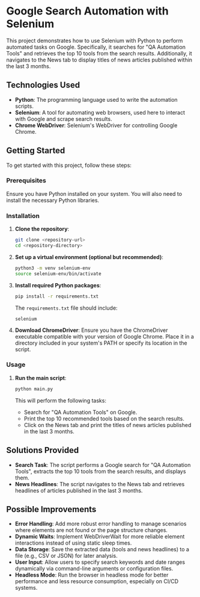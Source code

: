 # Google Search Automation with Selenium

This project demonstrates how to use Selenium with Python to perform automated tasks on Google. Specifically, it searches for "QA Automation Tools" and retrieves the top 10 tools from the search results. Additionally, it navigates to the News tab to display titles of news articles published within the last 3 months.

## Technologies Used

- **Python**: The programming language used to write the automation scripts.
- **Selenium**: A tool for automating web browsers, used here to interact with Google and scrape search results.
- **Chrome WebDriver**: Selenium's WebDriver for controlling Google Chrome.

## Getting Started

To get started with this project, follow these steps:

### Prerequisites

Ensure you have Python installed on your system. You will also need to install the necessary Python libraries.

### Installation

1. **Clone the repository**:

    ```bash
    git clone <repository-url>
    cd <repository-directory>
    ```

2. **Set up a virtual environment (optional but recommended)**:

    ```bash
    python3 -m venv selenium-env
    source selenium-env/bin/activate
    ```

3. **Install required Python packages**:

    ```bash
    pip install -r requirements.txt
    ```

    The `requirements.txt` file should include:

    ```
    selenium
    ```

4. **Download ChromeDriver**: Ensure you have the ChromeDriver executable compatible with your version of Google Chrome. Place it in a directory included in your system's PATH or specify its location in the script.

### Usage

1. **Run the main script**:

    ```bash
    python main.py
    ```

    This will perform the following tasks:

    - Search for "QA Automation Tools" on Google.
    - Print the top 10 recommended tools based on the search results.
    - Click on the News tab and print the titles of news articles published in the last 3 months.

## Solutions Provided

- **Search Task**: The script performs a Google search for "QA Automation Tools", extracts the top 10 tools from the search results, and displays them.
- **News Headlines**: The script navigates to the News tab and retrieves headlines of articles published in the last 3 months.

## Possible Improvements

- **Error Handling**: Add more robust error handling to manage scenarios where elements are not found or the page structure changes.
- **Dynamic Waits**: Implement WebDriverWait for more reliable element interactions instead of using static sleep times.
- **Data Storage**: Save the extracted data (tools and news headlines) to a file (e.g., CSV or JSON) for later analysis.
- **User Input**: Allow users to specify search keywords and date ranges dynamically via command-line arguments or configuration files.
- **Headless Mode**: Run the browser in headless mode for better performance and less resource consumption, especially on CI/CD systems.
